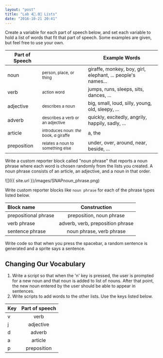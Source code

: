 ```yaml
---
layout: "post"
title: "Lab 4⃣.0⃣ Lists"
date: "2016-10-21 20:41"
---
```


Create a variable for each part of speech below, and set each variable to hold a list of words that fit that part of speech. Some examples are given, but feel free to use your own.

| Part of Speech |                                                         | Example Words                                               |
| -------------- | ------------------------------------------------------- | ----------------------------------------------------------- |
| noun           | <small>person, place, or thing</small>                  | giraffe, monkey, boy, girl, elephant, ... people's names... |
| verb           | <small>action word</verb>                               | jumps, runs, sleeps, sits, dances, ...                      |
| adjective      | <small>describes a noun</small>                         | big, small, loud, silly, young, old, sleepy, ...            |
| adverb         | <small>describes a verb or an adjective</small>         | quickly, excitedly, angrily, happily, sadly, ...            |
| article        | <small>introduces noun: *the* book, *a* giraffe</small> | a, the                                                      |
| preposition    | <small>relates a noun to something else</small>         | under, over, around, near, beside, ...                      |

Write a custom reporter block called "noun
phrase" that reports a noun phrase where each word is chosen randomly from the lists you created. A noun phrase consists of an article, an adjective, and a noun in that order.

![]({{ site.url }}/images/SNAPnoun_phrase.png)

Write custom reporter blocks like `noun phrase` for each of the phrase types listed below.

| Block name   | Construction                            |
| :----------- | :-------------------------------------: |
| prepositional phrase |  preposition, noun phrase         |
| verb phrase         |  adverb, verb, preposition phrase |
| sentence phrase     | noun phrase, verb phrase                |

Write code so that when you press the spacebar, a random sentence is generated and a sprite says a sentence.

## Changing Our Vocabulary
1. Write a script so that when the 'n' key is pressed, the user is prompted for a new noun and that noun is added to list of nouns. After that point, the new noun entered by the user should be able to appear in sentences.
2. Write scripts to add words to the other lists. Use the keys listed below.


| Key | Part of speech |
| :----------- | :-------------------------------------: |
| v   | verb           |
| j   | adjective      |
| d   | adverb         |
| a   | article        |
| p   | preposition    |
